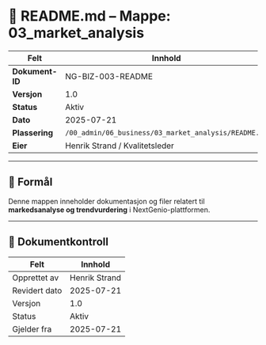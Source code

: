 # 📘 README.md – Mappe: 03_market_analysis

| Felt             | Innhold                                                |
|------------------|---------------------------------------------------------|
| **Dokument-ID**  | NG-BIZ-003-README                                |
| **Versjon**      | 1.0                                                     |
| **Status**       | Aktiv                                                   |
| **Dato**         | 2025-07-21                                              |
| **Plassering**   | `/00_admin/06_business/03_market_analysis/README.md`         |
| **Eier**         | Henrik Strand / Kvalitetsleder                          |

---

## 🎯 Formål

Denne mappen inneholder dokumentasjon og filer relatert til **markedsanalyse og trendvurdering** i NextGenio-plattformen.

---

## 📄 Dokumentkontroll

| Felt             | Innhold                      |
|------------------|------------------------------|
| Opprettet av     | Henrik Strand                |
| Revidert dato    | 2025-07-21                   |
| Versjon          | 1.0                          |
| Status           | Aktiv                        |
| Gjelder fra      | 2025-07-21                   |
